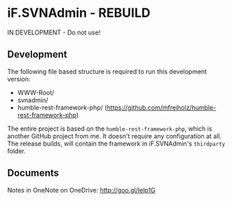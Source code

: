 iF.SVNAdmin - REBUILD
=====================
IN DEVELOPMENT - Do not use!


Development
-----------
The following file based structure is required to run this development version:

- WWW-Root/
 - svnadmin/
 - humble-rest-framework-php/ (https://github.com/mfreiholz/humble-rest-framework-php)

The entire project is based on the ``humble-rest-framework-php``, which is another GitHub project from me.
It doesn't require any configuration at all. The release builds, will contain the framework in iF.SVNAdmin's ``thirdparty`` folder.


Documents
---------
Notes in OneNote on OneDrive: http://goo.gl/Ielp1G